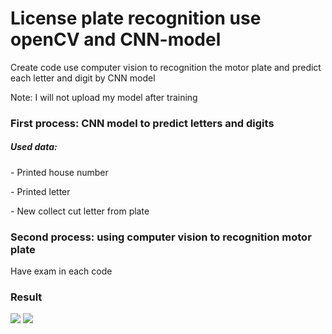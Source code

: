 # License plate recognition use openCV and CNN-model
Create code use computer vision to recognition the motor plate and predict each letter and digit by CNN model
<p>Note: I will not upload my model after training</p>
<h3>First process: CNN model to predict letters and digits</h3>
<h5>Used data:</h5>
<p>- Printed house number</p>
<p>- Printed letter</p>
<p>- New collect cut letter from plate</p>

<h3>Second process: using computer vision to recognition motor plate</h3>
<p>Have exam in each code</p>

<h3>Result</h3>
<img src="https://github.com/VanDamDau555/License_plate_recognition_use_openCV_and_CNN/blob/main/result/rs1.jpg">
<img src="https://github.com/VanDamDau555/License_plate_recognition_use_openCV_and_CNN/blob/main/result/rs2.jpg">

